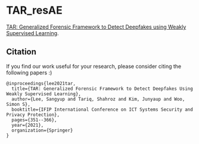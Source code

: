 # TAR_resAE
[TAR: Generalized Forensic Framework to Detect Deepfakes using Weakly Supervised Learning](https://link.springer.com/chapter/10.1007/978-3-030-78120-0_23).

## Citation

If you find our work useful for your research, please consider citing the following papers :)

```
@inproceedings{lee2021tar,
  title={TAR: Generalized Forensic Framework to Detect Deepfakes Using Weakly Supervised Learning},
  author={Lee, Sangyup and Tariq, Shahroz and Kim, Junyaup and Woo, Simon S},
  booktitle={IFIP International Conference on ICT Systems Security and Privacy Protection},
  pages={351--366},
  year={2021},
  organization={Springer}
}
```
